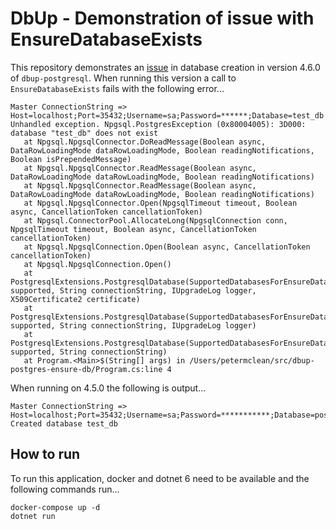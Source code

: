 # DbUp - Demonstration of issue with EnsureDatabaseExists

This repository demonstrates an [issue](https://github.com/DbUp/DbUp/issues/626) in database creation in version 4.6.0 of `dbup-postgresql`. When running this version a call to `EnsureDatabaseExists` fails with the following error...
```
Master ConnectionString => Host=localhost;Port=35432;Username=sa;Password=******;Database=test_db
Unhandled exception. Npgsql.PostgresException (0x80004005): 3D000: database "test_db" does not exist
   at Npgsql.NpgsqlConnector.DoReadMessage(Boolean async, DataRowLoadingMode dataRowLoadingMode, Boolean readingNotifications, Boolean isPrependedMessage)
   at Npgsql.NpgsqlConnector.ReadMessage(Boolean async, DataRowLoadingMode dataRowLoadingMode, Boolean readingNotifications)
   at Npgsql.NpgsqlConnector.ReadMessage(Boolean async, DataRowLoadingMode dataRowLoadingMode, Boolean readingNotifications)
   at Npgsql.NpgsqlConnector.Open(NpgsqlTimeout timeout, Boolean async, CancellationToken cancellationToken)
   at Npgsql.ConnectorPool.AllocateLong(NpgsqlConnection conn, NpgsqlTimeout timeout, Boolean async, CancellationToken cancellationToken)
   at Npgsql.NpgsqlConnection.Open(Boolean async, CancellationToken cancellationToken)
   at Npgsql.NpgsqlConnection.Open()
   at PostgresqlExtensions.PostgresqlDatabase(SupportedDatabasesForEnsureDatabase supported, String connectionString, IUpgradeLog logger, X509Certificate2 certificate)
   at PostgresqlExtensions.PostgresqlDatabase(SupportedDatabasesForEnsureDatabase supported, String connectionString, IUpgradeLog logger)
   at PostgresqlExtensions.PostgresqlDatabase(SupportedDatabasesForEnsureDatabase supported, String connectionString)
   at Program.<Main>$(String[] args) in /Users/petermclean/src/dbup-postgres-ensure-db/Program.cs:line 4
```

When running on 4.5.0 the following is output...
```
Master ConnectionString => Host=localhost;Port=35432;Username=sa;Password=***********;Database=postgres
Created database test_db
```

## How to run
To run this application, docker and dotnet 6 need to be available and the following commands run...
```
docker-compose up -d
dotnet run
```